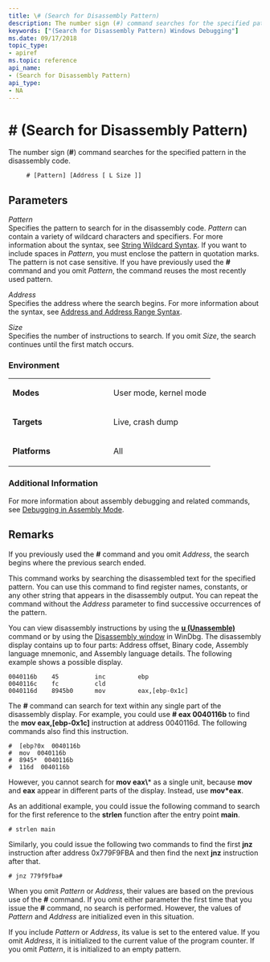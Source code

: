 ```yaml
---
title: \# (Search for Disassembly Pattern)
description: The number sign (#) command searches for the specified pattern in the disassembly code.
keywords: ["(Search for Disassembly Pattern) Windows Debugging"]
ms.date: 09/17/2018
topic_type:
- apiref
ms.topic: reference
api_name:
- (Search for Disassembly Pattern)
api_type:
- NA
---
```


# \# (Search for Disassembly Pattern)


The number sign (**\#**) command searches for the specified pattern in the disassembly code.

```dbgcmd
     # [Pattern] [Address [ L Size ]] 
```

## <span id="ddk_cmd_search_for_disassembly_pattern_dbg"></span><span id="DDK_CMD_SEARCH_FOR_DISASSEMBLY_PATTERN_DBG"></span>Parameters


<span id="_______Pattern______"></span><span id="_______pattern______"></span><span id="_______PATTERN______"></span> *Pattern*   
Specifies the pattern to search for in the disassembly code. *Pattern* can contain a variety of wildcard characters and specifiers. For more information about the syntax, see [String Wildcard Syntax](string-wildcard-syntax.md). If you want to include spaces in *Pattern*, you must enclose the pattern in quotation marks. The pattern is not case sensitive. If you have previously used the **\#** command and you omit *Pattern*, the command reuses the most recently used pattern.

<span id="_______Address______"></span><span id="_______address______"></span><span id="_______ADDRESS______"></span> *Address*   
Specifies the address where the search begins. For more information about the syntax, see [Address and Address Range Syntax](address-and-address-range-syntax.md).

<span id="_______Size______"></span><span id="_______size______"></span><span id="_______SIZE______"></span> *Size*   
Specifies the number of instructions to search. If you omit *Size*, the search continues until the first match occurs.

### <span id="Environment"></span><span id="environment"></span><span id="ENVIRONMENT"></span>Environment

<table>
<colgroup>
<col width="50%" />
<col width="50%" />
</colgroup>
<tbody>
<tr class="odd">
<td align="left"><p><strong>Modes</strong></p></td>
<td align="left"><p>User mode, kernel mode</p></td>
</tr>
<tr class="even">
<td align="left"><p><strong>Targets</strong></p></td>
<td align="left"><p>Live, crash dump</p></td>
</tr>
<tr class="odd">
<td align="left"><p><strong>Platforms</strong></p></td>
<td align="left"><p>All</p></td>
</tr>
</tbody>
</table>

 

### <span id="Additional_Information"></span><span id="additional_information"></span><span id="ADDITIONAL_INFORMATION"></span>Additional Information

For more information about assembly debugging and related commands, see [Debugging in Assembly Mode](debugging-in-assembly-mode.md).

## Remarks

If you previously used the **\#** command and you omit *Address*, the search begins where the previous search ended.

This command works by searching the disassembled text for the specified pattern. You can use this command to find register names, constants, or any other string that appears in the disassembly output. You can repeat the command without the *Address* parameter to find successive occurrences of the pattern.

You can view disassembly instructions by using the [**u (Unassemble)**](u--unassemble-.md) command or by using the [Disassembly window](disassembly-window.md) in WinDbg. The disassembly display contains up to four parts: Address offset, Binary code, Assembly language mnemonic, and Assembly language details. The following example shows a possible display.

```console
0040116b    45          inc         ebp            
0040116c    fc          cld                        
0040116d    8945b0      mov         eax,[ebp-0x1c] 
```

The **\#** command can search for text within any single part of the disassembly display. For example, you could use **\# eax 0040116b** to find the **mov eax,\[ebp-0x1c\]** instruction at address 0040116d. The following commands also find this instruction.

```console
#  [ebp?0x  0040116b 
#  mov  0040116b 
#  8945*  0040116b 
#  116d  0040116b 
```

However, you cannot search for **mov eax\\*** as a single unit, because **mov** and **eax** appear in different parts of the display. Instead, use **mov\*eax**.

As an additional example, you could issue the following command to search for the first reference to the **strlen** function after the entry point **main**.

```console
# strlen main
```

Similarly, you could issue the following two commands to find the first **jnz** instruction after address 0x779F9FBA and then find the next **jnz** instruction after that.

```console
# jnz 779f9fba# 
```

When you omit *Pattern* or *Address*, their values are based on the previous use of the **\#** command. If you omit either parameter the first time that you issue the **\#** command, no search is performed. However, the values of *Pattern* and *Address* are initialized even in this situation.

If you include *Pattern* or *Address*, its value is set to the entered value. If you omit *Address*, it is initialized to the current value of the program counter. If you omit *Pattern*, it is initialized to an empty pattern.

 

 





